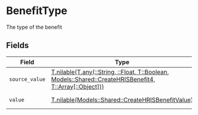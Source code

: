 # BenefitType

The type of the benefit


## Fields

| Field                                                                                                                                                          | Type                                                                                                                                                           | Required                                                                                                                                                       | Description                                                                                                                                                    |
| -------------------------------------------------------------------------------------------------------------------------------------------------------------- | -------------------------------------------------------------------------------------------------------------------------------------------------------------- | -------------------------------------------------------------------------------------------------------------------------------------------------------------- | -------------------------------------------------------------------------------------------------------------------------------------------------------------- |
| `source_value`                                                                                                                                                 | [T.nilable(T.any(::String, ::Float, T::Boolean, Models::Shared::CreateHRISBenefit4, T::Array[::Object]))](../../models/shared/createhrisbenefitsourcevalue.md) | :heavy_minus_sign:                                                                                                                                             | N/A                                                                                                                                                            |
| `value`                                                                                                                                                        | [T.nilable(Models::Shared::CreateHRISBenefitValue)](../../models/shared/createhrisbenefitvalue.md)                                                             | :heavy_minus_sign:                                                                                                                                             | The type of the benefit                                                                                                                                        |